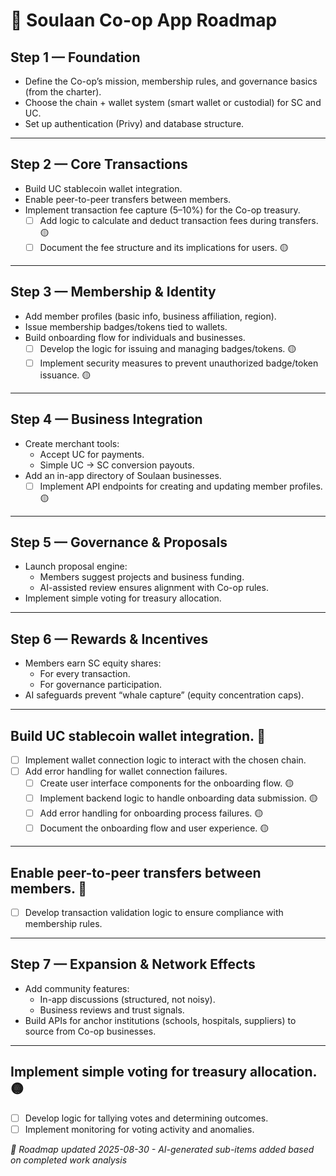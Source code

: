 # 📱 Soulaan Co-op App Roadmap

## Step 1 — Foundation
- Define the Co-op’s mission, membership rules, and governance basics (from the charter).  
- Choose the chain + wallet system (smart wallet or custodial) for SC and UC.  
- Set up authentication (Privy) and database structure.  

---

## Step 2 — Core Transactions
- Build UC stablecoin wallet integration.  
- Enable peer-to-peer transfers between members.  
- Implement transaction fee capture (5–10%) for the Co-op treasury.  
  - [ ] Add logic to calculate and deduct transaction fees during transfers. 🟡
  - [ ] Document the fee structure and its implications for users. 🟡
---

## Step 3 — Membership & Identity
- Add member profiles (basic info, business affiliation, region).  
- Issue membership badges/tokens tied to wallets.  
- Build onboarding flow for individuals and businesses.  
  - [ ] Develop the logic for issuing and managing badges/tokens. 🟡
  - [ ] Implement security measures to prevent unauthorized badge/token issuance. 🟡
---

## Step 4 — Business Integration
- Create merchant tools:  
  - Accept UC for payments.  
  - Simple UC → SC conversion payouts.  
- Add an in-app directory of Soulaan businesses.  
  - [ ] Implement API endpoints for creating and updating member profiles. 🟡
---

## Step 5 — Governance & Proposals
- Launch proposal engine:  
  - Members suggest projects and business funding.  
  - AI-assisted review ensures alignment with Co-op rules.  
- Implement simple voting for treasury allocation.  

---

## Step 6 — Rewards & Incentives
- Members earn SC equity shares:  
  - For every transaction.  
  - For governance participation.  
- AI safeguards prevent “whale capture” (equity concentration caps).  



---

## Build UC stablecoin wallet integration. 🔴
- [ ] Implement wallet connection logic to interact with the chosen chain.
- [ ] Add error handling for wallet connection failures.
  - [ ] Create user interface components for the onboarding flow. 🟡
  - [ ] Implement backend logic to handle onboarding data submission. 🟡
  - [ ] Add error handling for onboarding process failures. 🟡
  - [ ] Document the onboarding flow and user experience. 🟡
---

## Enable peer-to-peer transfers between members. 🔴
- [ ] Develop transaction validation logic to ensure compliance with membership rules.

---

## Step 7 — Expansion & Network Effects
- Add community features:  
  - In-app discussions (structured, not noisy).  
  - Business reviews and trust signals.  
- Build APIs for anchor institutions (schools, hospitals, suppliers) to source from Co-op businesses.  

---

## Implement simple voting for treasury allocation. 🟡
- [ ] Develop logic for tallying votes and determining outcomes.
- [ ] Implement monitoring for voting activity and anomalies.

*🤖 Roadmap updated 2025-08-30 - AI-generated sub-items added based on completed work analysis*
